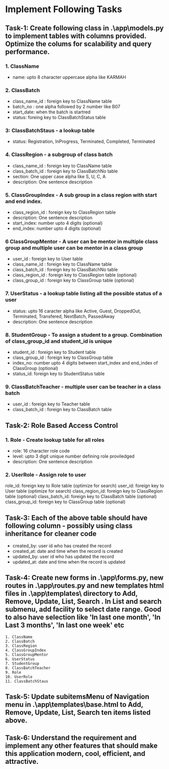 
# Implement Following Tasks 
## Task-1: Create following class in .\app\models.py to implement tables with columns provided. Optimize the colums for scalability and query performance.

### 1. ClassName
- name: upto 8 character uppercase alpha like KARMAH

### 2. ClassBatch
- class_name_id : foreign key to ClassName table
- batch_no : one alpha followed by 2 number like B07
- start_date: when the batch is startred
- status: foreing key to ClassBatchStatus table

### 3: ClassBatchStaus - a lookup table
- status: Registration, InProgress, Terminated, Completed, Terminated

### 4. ClassRegion - a subgroup of class batch
- class_name_id : foreign key to ClassName table
- class_batch_id : foreign key to ClassBatchNo table
- section: One upper case alpha like S, U, C, A
- description: One sentence description


### 5. ClassGroupIndex - A sub group in a class region with start and end index. 
- class_region_id : foreign key to ClassRegion table
- description: One sentence description
- start_index: number upto 4 digits (optional)
- end_index: number upto 4 digits (optional)

### 6 ClassGroupMentor - A user can be mentor in multiple class group and multiple user can be mentor in a class group
- user_id : foreign key to User table
- class_name_id : foreign key to ClassName table
- class_batch_id : foreign key to ClassBatchNo table 
- class_region_id : foreign key to ClassRegion table (optional)
- class_group_id : foreign key to ClassGroup table (optional)


### 7. UserStatus - a lookup table listing all the possible status of a user
- status: upto 16 caracter alpha like Active, Guest, DroppedOut, Terminated, Transfered, NextBatch, PassedAway
- description: One sentence description

### 8. StudentGroup - To assign a student to a group. Combination of class_group_id and student_id is unique
- student_id : foreign key to Student table
- class_group_id : foreign key to ClassGroup table
- index_no: number upto 4 digits between start_index and end_index of ClassGroup (optional)
- status_id: foreign key to StudentStatus table

### 9. ClassBatchTeacher - multiple user can be teacher in a class batch
- user_id : foreign key to Teacher table
- class_batch_id : foreign key to ClassBatch table



## Task-2: Role Based Access Control

### 1. Role - Create lookup table for all roles
- role: 16 character role code
- level: upto 3 digit unique number defining role proviledged 
- description: One sentence description

### 2. UserRole - Assign role to user
role_id: foreign key to Role table (optimize for search)
user_id: foreign key to User table (optimize for search)
class_region_id: foreign key to ClassRegion table (optional)
class_batch_id: foreign key to ClassBatch table (optional)
class_group_id: foreign key to ClassGroup table (optional)

## Task-3: Each of the above table should have following column - possibly using class inheritance for cleaner code
- created_by: user id who has created the record
- created_at: date and time when the record is created
- updated_by: user id who has updated the record
- updated_at: date and time when the record is updated


## Task-4: Create new forms in .\app\forms.py, new routes in .\app\routes.py and new templates html files in .\app\templates\ directory  to Add, Remove, Update, List, Search . In List and search submenu, add facility to select date range. Good to also have selection like 'In last one month', 'In Last 3 months', 'In last one week' etc
	1. ClassName
	2. ClassBatch
	3. ClassRegion
	4. ClassGroupIndex
	5. ClassGroupMentor
	6. UserStatus
	7. StudentGroup
	8. ClassBatchTeacher
	9. Role
	10. UserRole
	11. ClassBatchStaus
	
## Task-5: Update subitemsMenu of Navigation menu in .\app\templates\base.html to Add, Remove, Update, List, Search ten items listed above.

## Task-6: Understand the requirement and implement any other features that should make this application modern, cool, efficient, and attractive.